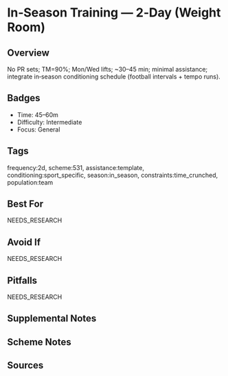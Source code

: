 # In‑Season Training — 2‑Day (Weight Room)


## Overview
No PR sets; TM=90%; Mon/Wed lifts; ~30–45 min; minimal assistance; integrate in‑season conditioning schedule (football intervals + tempo runs).

## Badges
- Time: 45–60m
- Difficulty: Intermediate
- Focus: General

## Tags
frequency:2d, scheme:531, assistance:template, conditioning:sport_specific, season:in_season, constraints:time_crunched, population:team

## Best For
NEEDS_RESEARCH

## Avoid If
NEEDS_RESEARCH

## Pitfalls
NEEDS_RESEARCH

## Supplemental Notes


## Scheme Notes


## Sources

